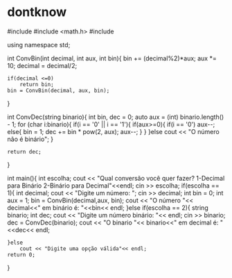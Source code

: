# dontknow
#include <iostream>
#include <math.h>
#include <string>

using namespace std;

int ConvBin(int decimal, int aux, int bin){
	bin += (decimal%2)*aux;
	aux *= 10;
	decimal = decimal/2;

	if(decimal <=0)
		return bin;
	bin = ConvBin(decimal, aux, bin);
}

int ConvDec(string binario){
    int bin, dec = 0;
    auto aux = (int) binario.length() - 1;
    for (char i:binario){
        if(i == '0' || i == '1'){
            if(aux>=0){
	            if(i == '0')
	                    aux--;
	            else{
	                    bin = 1;
	                    dec += bin * pow(2, aux);
	                    aux--;
	            }
	        }
        }else
            cout << "O número não é binário";
    }

    return dec;
}

int main(){
	int escolha;
	cout << "Qual conversão você quer fazer? 1-Decimal para Binário  2-Binário para Decimal"<<endl;
	cin >> escolha;
	if(escolha == 1){
		int decimal;
		cout << "Digite um número: ";
		cin >> decimal;
		int bin = 0;
		int aux = 1;
		bin = ConvBin(decimal,aux, bin);
		cout << "O número "<< decimal<<" em binário é: "<<bin<< endl;
	}else if(escolha == 2){
		string binario;
		int dec;
		cout << "Digite um número binário: "<< endl;
		cin >> binario;
		dec = ConvDec(binario);
		cout << "O binario "<< binario<<" em decimal é: "<<dec<< endl;

	}else
		cout << "Digite uma opção válida"<< endl;
	return 0;
}

